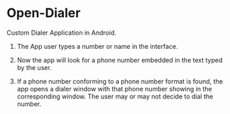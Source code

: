 # Open-Dialer

Custom Dialer Application in Android.

1. The App user types a number or name in the interface.

2. Now the app will look for a phone number embedded in the text typed by the user.

3. If a phone number conforming to a phone number format is found, the app opens a dialer window with that phone number showing in the corresponding window. The user may or may not decide to dial the number.
